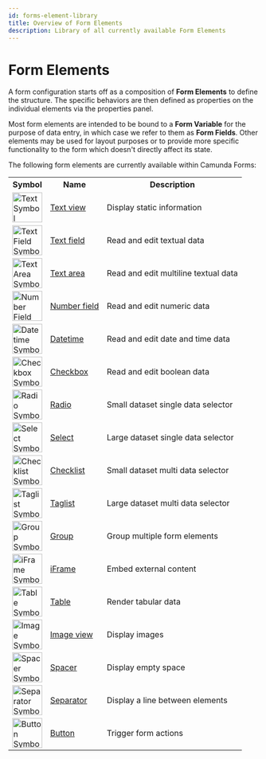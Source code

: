 ```yaml
---
id: forms-element-library
title: Overview of Form Elements
description: Library of all currently available Form Elements
---
```


# Form Elements

A form configuration starts off as a composition of **Form Elements** to define the structure. The specific behaviors are then defined as properties on the individual elements via the properties panel.

Most form elements are intended to be bound to a **Form Variable** for the purpose of data entry, in which case we refer to them as **Form Fields**. Other elements may be used for layout purposes or to provide more specific functionality to the form which doesn't directly affect its state.

The following form elements are currently available within Camunda Forms:

<table>
  <tr>
    <th>Symbol</th>
    <th>Name</th>
    <th>Description</th>
  </tr>

  <tr>
    <td><img src="/img/form-icons/form-text.svg" alt="Text Symbol" height="60"></img></td>
    <td><a href="../forms-element-library-text">Text view</a></td>
    <td>Display static information</td>
  </tr>

  <tr>
    <td><img src="/img/form-icons/form-textField.svg" alt="Text Field Symbol" height="60"></img></td>
    <td><a href="../forms-element-library-textfield">Text field</a></td>
    <td>Read and edit textual data</td>
  </tr>

   <tr>
    <td><img src="/img/form-icons/form-textArea.svg" alt="Text Area Symbol" height="60"></img></td>
    <td><a href="../forms-element-library-textarea">Text area</a></td>
    <td>Read and edit multiline textual data</td>
  </tr>  
  
  <tr>
    <td><img src="/img/form-icons/form-number.svg" alt="Number Field Symbol" height="60"></img></td>
    <td><a href="../forms-element-library-number">Number field</a></td>
    <td>Read and edit numeric data</td>
  </tr>

   <tr>
    <td><img src="/img/form-icons/form-datetime.svg" alt="Datetime Symbol" height="60"></img></td>
    <td><a href="../forms-element-library-datetime">Datetime</a></td>
    <td>Read and edit date and time data</td>
  </tr>

  <tr>
    <td><img src="/img/form-icons/form-checkbox.svg" alt="Checkbox Symbol" height="60"></img></td>
    <td><a href="../forms-element-library-checkbox">Checkbox</a></td>
    <td>Read and edit boolean data</td>
  </tr>

  <tr>
    <td><img src="/img/form-icons/form-radio.svg" alt="Radio Symbol" height="60"></img></td>
    <td><a href="../forms-element-library-radio">Radio</a></td>
    <td>Small dataset single data selector</td>
  </tr>  
  
  <tr>
    <td><img src="/img/form-icons/form-select.svg" alt="Select Symbol" height="60"></img></td>
    <td><a href="../forms-element-library-select">Select</a></td>
    <td>Large dataset single data selector</td>
  </tr>

  <tr>
    <td><img src="/img/form-icons/form-checklist.svg" alt="Checklist Symbol" height="60"></img></td>
    <td><a href="../forms-element-library-checklist">Checklist</a></td>
    <td>Small dataset multi data selector</td>
  </tr>  
  
  <tr>
    <td><img src="/img/form-icons/form-taglist.svg" alt="Taglist Symbol" height="60"></img></td>
    <td><a href="../forms-element-library-taglist">Taglist</a></td>
    <td>Large dataset multi data selector</td>
  </tr>

  <tr>
    <td><img src="/img/form-icons/form-group.svg" alt="Group Symbol" height="60"></img></td>
    <td><a href="../forms-element-library-group">Group</a></td>
    <td>Group multiple form elements</td>
  </tr>

  <tr>
    <td><img src="/img/form-icons/form-iframe.svg" alt="iFrame Symbol" height="60"></img></td>
    <td><a href="../forms-element-library-iframe">iFrame</a></td>
    <td>Embed external content</td>
  </tr>

  <tr>
    <td><img src="/img/form-icons/form-table.svg" alt="Table Symbol" height="60"></img></td>
    <td><a href="../forms-element-library-Table">Table</a></td>
    <td>Render tabular data</td>
  </tr>

  <tr>
    <td><img src="/img/form-icons/form-image.svg" alt="Image Symbol" height="60"></img></td>
    <td><a href="../forms-element-library-image">Image view</a></td>
    <td>Display images</td>
  </tr>

  <tr>
    <td><img src="/img/form-icons/form-spacer.svg" alt="Spacer Symbol" height="60"></img></td>
    <td><a href="../forms-element-library-spacer">Spacer</a></td>
    <td>Display empty space</td>
  </tr>

  <tr>
    <td><img src="/img/form-icons/form-separator.svg" alt="Separator Symbol" height="60"></img></td>
    <td><a href="../forms-element-library-separator">Separator</a></td>
    <td>Display a line between elements</td>
  </tr>

  <tr>
    <td><img src="/img/form-icons/form-button.svg" alt="Button Symbol" height="60"></img></td>
    <td><a href="../forms-element-library-button">Button</a></td>
    <td>Trigger form actions</td>
  </tr>

</table>
